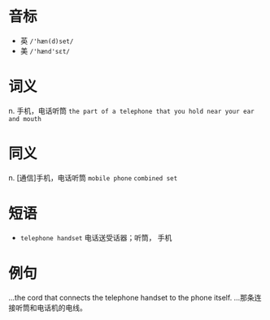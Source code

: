 # 音标

- 英 `/'hæn(d)set/`
- 美 `/'hænd'sɛt/`

# 词义

n. 手机，电话听筒
`the part of a telephone that you hold near your ear and mouth`

# 同义

n. [通信]手机，电话听筒
`mobile phone` `combined set`

# 短语

- `telephone handset` 电话送受话器；听筒， 手机

# 例句

...the cord that connects the telephone handset to the phone itself.
…那条连接听筒和电话机的电线。


